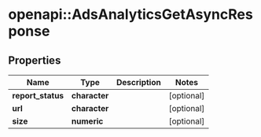 # openapi::AdsAnalyticsGetAsyncResponse


## Properties
Name | Type | Description | Notes
------------ | ------------- | ------------- | -------------
**report_status** | **character** |  | [optional] 
**url** | **character** |  | [optional] 
**size** | **numeric** |  | [optional] 


